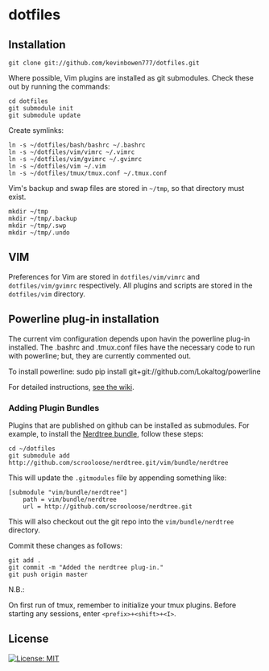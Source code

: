 # dotfiles

## Installation #

    git clone git://github.com/kevinbowen777/dotfiles.git

Where possible, Vim plugins are installed as git submodules. Check these out by
running the commands:

    cd dotfiles
    git submodule init
    git submodule update

Create symlinks:

    ln -s ~/dotfiles/bash/bashrc ~/.bashrc
    ln -s ~/dotfiles/vim/vimrc ~/.vimrc
    ln -s ~/dotfiles/vim/gvimrc ~/.gvimrc
    ln -s ~/dotfiles/vim ~/.vim
    ln -s ~/dotfiles/tmux/tmux.conf ~/.tmux.conf

Vim's backup and swap files are stored in `~/tmp`, so that directory must exist.

    mkdir ~/tmp
    mkdir ~/tmp/.backup
    mkdir ~/tmp/.swp
    mkdir ~/tmp/.undo
      
## VIM #

Preferences for Vim are stored in `dotfiles/vim/vimrc` and `dotfiles/vim/gvimrc`
respectively. All plugins and scripts are stored in the `dotfiles/vim`
directory.

## Powerline plug-in installation
The current vim configuration depends upon havin the powerline plug-in
installed. The .bashrc and .tmux.conf files have the necessary code to run with
powerline; but, they are currently commented out.

To install powerline:
	sudo pip install git+git://github.com/Lokaltog/powerline

For detailed instructions, [see the wiki](https://github.com/kevinbowen777/dotfiles/wiki/Powerline-Plugin-Installation-Instructions).

### Adding Plugin Bundles ##

Plugins that are published on github can be installed as submodules. For
example, to install the [Nerdtree bundle](http://github.com/scrooloose/nerdtree.git), follow these steps:

    cd ~/dotfiles
    git submodule add http://github.com/scrooloose/nerdtree.git/vim/bundle/nerdtree 

This will update the `.gitmodules` file by appending something like:

    [submodule "vim/bundle/nerdtree"]
        path = vim/bundle/nerdtree
        url = http://github.com/scrooloose/nerdtree.git

This will also checkout out the git repo into the `vim/bundle/nerdtree` directory.

Commit these changes as follows:

    git add .
    git commit -m "Added the nerdtree plug-in."
    git push origin master

N.B.: 

On first run of tmux, remember to initialize your tmux plugins. Before 
starting any sessions, enter `<prefix>+<shift>+<I>`.

## License
[![License: MIT](https://img.shields.io/badge/License-MIT-yellow.svg)](https://opensource.org/licenses/MIT)
